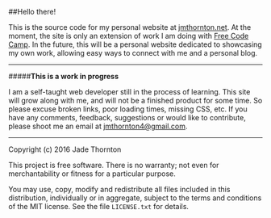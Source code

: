 ##Hello there!

This is the source code for my personal website at [jmthornton.net](jmthornton.net).
At the moment, the site is only an extension of work I am doing with [Free Code Camp](freecodecamp.com).
In the future, this will be a personal website dedicated to showcasing my
own work, allowing easy ways to connect with me and a personal blog.

---

#####**This is a work in progress**

I am a self-taught web developer still in the process of learning. This site
will grow along with me, and will not be a finished product for some time. So
please excuse broken links, poor loading times, missing CSS, etc. If you have
any comments, feedback, suggestions or would like to contribute, please shoot
me an email at [jmthornton4@gmail.com](mailto:jmthornton4@gmail.com).

---

Copyright (c) 2016 Jade Thornton

This project is free software.  There is no warranty; not even for
merchantability or fitness for a particular purpose.

You may use, copy, modify and redistribute all files included in this
distribution, individually or in aggregate, subject to the terms and conditions
of the MIT license.  See the file `LICENSE.txt` for details.
